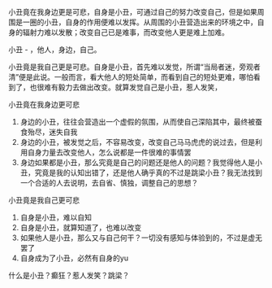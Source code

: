 小丑竟在我身边更是可悲，自身是小丑，可通过自己的努力改变自己，但是如果周围是一圈的小丑，自身的作用便难以发挥。从周围的小丑营造出来的环境之中，自身的辐射力难以发散；改变自己已是难事，而改变他人更是难上加难。


小丑 - ，他人，身边，自己。

小丑竟是我自己更是可悲。自身是小丑，首先难以发觉，所谓“当局者迷，旁观者清”便是此说。一般而言，看大他人的短处简单，而看到自己的短处更难，哪怕看到了，也很难有毅力去做出改变。就算发觉自己是小丑，惹人发笑，

小丑竟在我身边更可悲
1. 身边的小丑，往往会营造出一个虚假的氛围，从而使自己深陷其中，最终被蚕食殆尽，迷失自我
2. 身边的小丑，被发觉之后，不容易改变，改变自己马马虎虎的说过去，但是利用自身力量去改变他人，怎么说都是一件很难的事情罢
3. 身边如果都是小丑，那么究竟是自己的问题还是他人的问题？我觉得他人是小丑，究竟是我的认知出错了，还是他人确乎真的不过是跳梁小丑？我无法找到一个合适的人去说明，去自省、慎独，调整自己的思想？

小丑竟是我自己更可悲
1. 自身是小丑，难以自知
3. 自身是小丑，就算知道了，也难以改变
4. 如果他人是小丑，那么又与自己何干？一切没有感知与体验到的，不过是虚无罢了
5. 自身成为了小丑，必然有自身的yu

什么是小丑？癫狂？惹人发笑？跳梁？